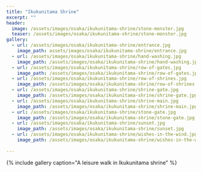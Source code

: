 ```yaml
---
title: "Ikukunitama Shrine"
excerpt: ""
header:
  image: /assets/images/osaka/ikukunitama-shrine/stone-monster.jpg
  teaser: /assets/images/osaka/ikukunitama-shrine/stone-monster.jpg
gallery:
  - url: /assets/images/osaka/ikukunitama-shrine/entrance.jpg
    image_path: assets/images/osaka/ikukunitama-shrine/entrance.jpg
  - url: /assets/images/osaka/ikukunitama-shrine/hand-washing.jpg
    image_path: /assets/images/osaka/ikukunitama-shrine/hand-washing.jpg
  - url: /assets/images/osaka/ikukunitama-shrine/row-of-gates.jpg
    image_path: /assets/images/osaka/ikukunitama-shrine/row-of-gates.jpg
  - url: /assets/images/osaka/ikukunitama-shrine/row-of-shrines.jpg
    image_path: /assets/images/osaka/ikukunitama-shrine/row-of-shrines.jpg    
  - url: /assets/images/osaka/ikukunitama-shrine/shrine-gate.jpg
    image_path: /assets/images/osaka/ikukunitama-shrine/shrine-gate.jpg
  - url: /assets/images/osaka/ikukunitama-shrine/shrine-main.jpg
    image_path: /assets/images/osaka/ikukunitama-shrine/shrine-main.jpg
  - url: /assets/images/osaka/ikukunitama-shrine/stone-gate.jpg
    image_path: /assets/images/osaka/ikukunitama-shrine/stone-gate.jpg
  - url: /assets/images/osaka/ikukunitama-shrine/sunset.jpg
    image_path: /assets/images/osaka/ikukunitama-shrine/sunset.jpg
  - url: /assets/images/osaka/ikukunitama-shrine/wishes-in-the-wind.jpg
    image_path: /assets/images/osaka/ikukunitama-shrine/wishes-in-the-wind.jpg
  
---
```




{% include gallery caption="A leisure walk in Ikukunitama shrine" %}




